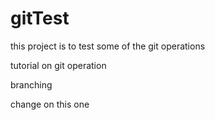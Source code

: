 # gitTest
this project is to test some of the git operations



tutorial on git operation 

branching 


change on this one 



